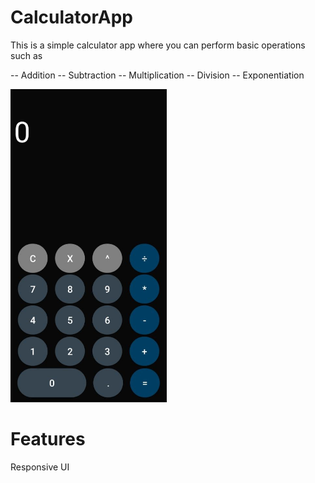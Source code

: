# CalculatorApp

This is a simple calculator app where you can perform basic operations such as

-- Addition
-- Subtraction
-- Multiplication
-- Division
-- Exponentiation

<img src="https://github.com/Zainab-Saad/CalculatorApp/blob/master/README_image.jpeg" width = "250" height="501"/>

# Features

Responsive UI
